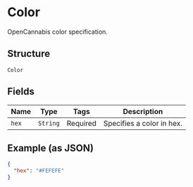 
# Color

OpenCannabis color specification.

## Structure

`Color`

## Fields

| Name | Type | Tags | Description |
|  --- | --- | --- | --- |
| `hex` | `String` | Required | Specifies a color in hex. |

## Example (as JSON)

```json
{
  "hex": "#FEFEFE"
}
```

